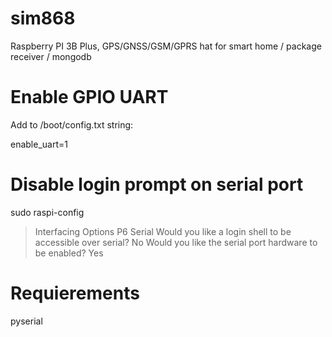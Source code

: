 # sim868
Raspberry PI 3B Plus, GPS/GNSS/GSM/GPRS hat for smart home / package receiver / mongodb

# Enable GPIO UART
Add to /boot/config.txt string:

enable_uart=1

# Disable login prompt on serial port

sudo raspi-config

> Interfacing Options
> P6 Serial
> Would you like a login shell to be accessible over serial? No
> Would you like the serial port hardware to be enabled? Yes

# Requierements
pyserial
